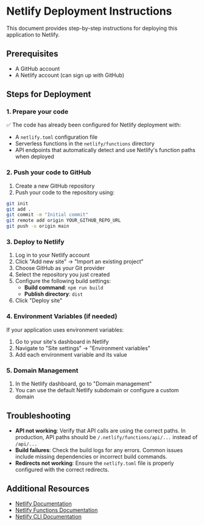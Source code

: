 # Netlify Deployment Instructions

This document provides step-by-step instructions for deploying this application to Netlify.

## Prerequisites

- A GitHub account
- A Netlify account (can sign up with GitHub)

## Steps for Deployment

### 1. Prepare your code

✅ The code has already been configured for Netlify deployment with:
- A `netlify.toml` configuration file
- Serverless functions in the `netlify/functions` directory
- API endpoints that automatically detect and use Netlify's function paths when deployed

### 2. Push your code to GitHub

1. Create a new GitHub repository
2. Push your code to the repository using:
```bash
git init
git add .
git commit -m "Initial commit"
git remote add origin YOUR_GITHUB_REPO_URL
git push -u origin main
```

### 3. Deploy to Netlify

1. Log in to your Netlify account
2. Click "Add new site" → "Import an existing project"
3. Choose GitHub as your Git provider
4. Select the repository you just created
5. Configure the following build settings:
   - **Build command**: `npm run build`
   - **Publish directory**: `dist`
6. Click "Deploy site"

### 4. Environment Variables (if needed)

If your application uses environment variables:
1. Go to your site's dashboard in Netlify
2. Navigate to "Site settings" → "Environment variables"
3. Add each environment variable and its value

### 5. Domain Management

1. In the Netlify dashboard, go to "Domain management"
2. You can use the default Netlify subdomain or configure a custom domain

## Troubleshooting

- **API not working**: Verify that API calls are using the correct paths. In production, API paths should be `/.netlify/functions/api/...` instead of `/api/...`
- **Build failures**: Check the build logs for any errors. Common issues include missing dependencies or incorrect build commands.
- **Redirects not working**: Ensure the `netlify.toml` file is properly configured with the correct redirects.

## Additional Resources

- [Netlify Documentation](https://docs.netlify.com/)
- [Netlify Functions Documentation](https://docs.netlify.com/functions/overview/)
- [Netlify CLI Documentation](https://cli.netlify.com/)